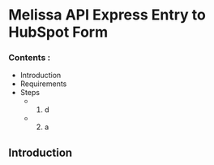 <h1> Melissa API Express Entry to HubSpot Form

### Contents : 
- Introduction
- Requirements
- Steps
   - 1. d
   - 2. a 

## Introduction
